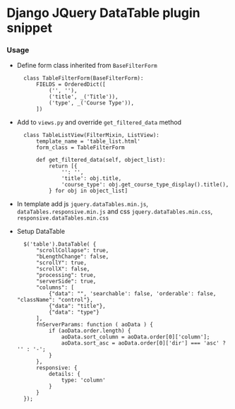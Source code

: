 # Django JQuery DataTable plugin snippet

### Usage

* Define form class inherited from `BaseFilterForm`

        class TableFilterForm(BaseFilterForm):
            FIELDS = OrderedDict([
                ('', ''),
                ('title', _('Title')),
                ('type', _('Course Type')),
            ])

* Add to `views.py` and override `get_filtered_data` method

        class TableListView(FilterMixin, ListView):
            template_name = 'table_list.html'
            form_class = TableFilterForm
        
            def get_filtered_data(self, object_list):
                return [{
                    '': '',
                    'title': obj.title,
                    'course_type': obj.get_course_type_display().title(),
                } for obj in object_list]
            
* In template add js `jquery.dataTables.min.js`, `dataTables.responsive.min.js` 
and css `jquery.dataTables.min.css`, `responsive.dataTables.min.css`

* Setup DataTable 

        $('table').DataTable( {
            "scrollCollapse": true,
            "bLengthChange": false,
            "scrollY": true,
            "scrollX": false,
            "processing": true,
            "serverSide": true,
            "columns": [
                {"data": "", 'searchable': false, 'orderable': false, "className": "control"},
                {"data": "title"},
                {"data": "type"}
            ],
            fnServerParams: function ( aoData ) {
                if (aoData.order.length) {
                    aoData.sort_column = aoData.order[0]['column'];
                    aoData.sort_asc = aoData.order[0]['dir'] === 'asc' ? '' : '-';
                }
            },
            responsive: {
                details: {
                    type: 'column'
                }
            }
        });
